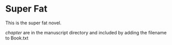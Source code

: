 # Super Fat
This is the super fat novel.

_chapter_ are in the manuscript directory and included by adding the filename to Book.txt

